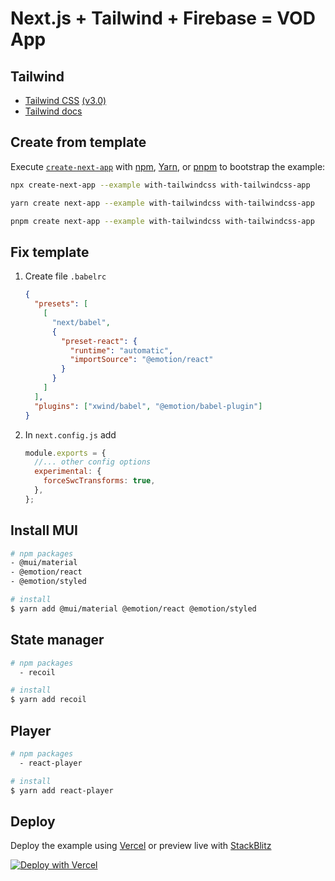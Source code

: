# Next.js + Tailwind + Firebase = VOD App

## Tailwind

- [Tailwind CSS](https://tailwindcss.com/) [(v3.0)](https://tailwindcss.com/blog/tailwindcss-v3)
- [Tailwind docs](https://tailwindcss.com/docs/guides/nextjs)

## Create from template

Execute [`create-next-app`](https://github.com/vercel/next.js/tree/canary/packages/create-next-app) with [npm](https://docs.npmjs.com/cli/init), [Yarn](https://yarnpkg.com/lang/en/docs/cli/create/), or [pnpm](https://pnpm.io) to bootstrap the example:

```bash
npx create-next-app --example with-tailwindcss with-tailwindcss-app
```

```bash
yarn create next-app --example with-tailwindcss with-tailwindcss-app
```

```bash
pnpm create next-app --example with-tailwindcss with-tailwindcss-app
```

## Fix template

1. Create file `.babelrc`

   ```json
   {
     "presets": [
       [
         "next/babel",
         {
           "preset-react": {
             "runtime": "automatic",
             "importSource": "@emotion/react"
           }
         }
       ]
     ],
     "plugins": ["xwind/babel", "@emotion/babel-plugin"]
   }
   ```

2. In `next.config.js` add
   ```js
   module.exports = {
     //... other config options
     experimental: {
       forceSwcTransforms: true,
     },
   };
   ```

## Install MUI

```bash
# npm packages
- @mui/material
- @emotion/react
- @emotion/styled

# install
$ yarn add @mui/material @emotion/react @emotion/styled
```

## State manager

```bash
# npm packages
  - recoil

# install
$ yarn add recoil
```

## Player

```bash
# npm packages
  - react-player

# install
$ yarn add react-player
```

## Deploy

Deploy the example using [Vercel](https://vercel.com?utm_source=github&utm_medium=readme&utm_campaign=next-example) or preview live with [StackBlitz](https://stackblitz.com/github/vercel/next.js/tree/canary/examples/with-tailwindcss)

[![Deploy with Vercel](https://vercel.com/button)](https://vercel.com/new/git/external?repository-url=https://github.com/vercel/next.js/tree/canary/examples/with-tailwindcss&project-name=with-tailwindcss&repository-name=with-tailwindcss)
